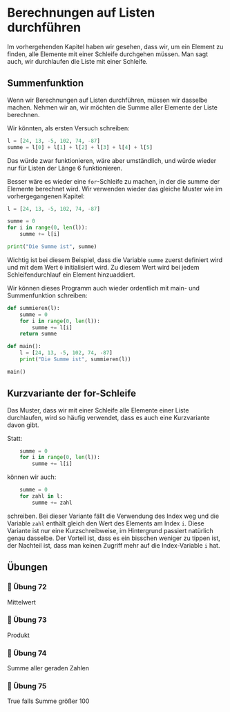 # Berechnungen auf Listen durchführen

Im vorhergehenden Kapitel haben wir gesehen,
dass wir, um ein Element zu finden, alle Elemente mit einer Schleife durchgehen müssen.
Man sagt auch, wir durchlaufen die Liste mit einer Schleife.

## Summenfunktion

Wenn wir Berechnungen auf Listen durchführen, müssen wir dasselbe machen.
Nehmen wir an, wir möchten die Summe aller Elemente der Liste berechnen.

Wir könnten, als ersten Versuch schreiben:

```python
l = [24, 13, -5, 102, 74, -87]
summe = l[0] + l[1] + l[2] + l[3] + l[4] + l[5]
```

Das würde zwar funktionieren, wäre aber umständlich,
und würde wieder nur für Listen der Länge 6 funktionieren.

Besser wäre es wieder eine `for`-Schleife zu machen,
in der die summe der Elemente berechnet wird.
Wir verwenden wieder das gleiche Muster wie im vorhergegangenen Kapitel:

```python
l = [24, 13, -5, 102, 74, -87]

summe = 0
for i in range(0, len(l)):
    summe += l[i]

print("Die Summe ist", summe)
```

Wichtig ist bei diesem Beispiel, dass die Variable `summe`
zuerst definiert wird und mit dem Wert `0` initialisiert wird.
Zu diesem Wert wird bei jedem Schleifendurchlauf ein Element hinzuaddiert.

Wir können dieses Programm auch wieder ordentlich
mit main- und Summenfunktion schreiben:


```python
def summieren(l):
    summe = 0
    for i in range(0, len(l)):
        summe += l[i]
    return summe

def main():
    l = [24, 13, -5, 102, 74, -87]
    print("Die Summe ist", summieren(l))

main()
```

## Kurzvariante der for-Schleife

Das Muster, dass wir mit einer Schleife alle Elemente
einer Liste durchlaufen, wird so häufig verwendet,
dass es auch eine Kurzvariante davon gibt.

Statt: 
```python
    summe = 0
    for i in range(0, len(l)):
        summe += l[i]
```

können wir auch:

```python
    summe = 0
    for zahl in l:
        summe += zahl
```

schreiben. Bei dieser Variante fällt die Verwendung
des Index weg und die Variable `zahl` enthält gleich
den Wert des Elements am Index `i`.
Diese Variante ist nur eine Kurzschreibweise,
im Hintergrund passiert natürlich genau dasselbe.
Der Vorteil ist, dass es ein bisschen weniger zu tippen ist,
der Nachteil ist, dass man keinen Zugriff mehr auf die Index-Variable `i` hat.



## Übungen

### 📝 Übung 72

Mittelwert

### 📝 Übung 73

Produkt

### 📝 Übung 74

Summe aller geraden Zahlen


### 📝 Übung 75

True falls Summe größer 100







